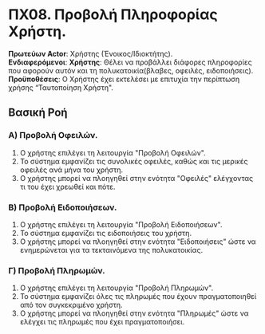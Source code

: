# ΠΧ08. Προβολή Πληροφορίας Χρήστη.

**Πρωτεύων Actor**: Χρήστης (Ένοικος/Ιδιοκτήτης).  
**Ενδιαφερόμενοι**:
**Χρήστης**: Θέλει να προβάλλει διάφορες πληροφορίες που αφορούν αυτόν και τη πολυκατοικία(βλαβες, οφειλές, ειδοποιήσεις).
**Προϋποθέσεις**: Ο Χρήστης έχει εκτελέσει με επιτυχία την περίπτωση χρήσης “Ταυτοποίηση Χρήστη".  

## Βασική Ροή

### Α) Προβολή Οφειλών.

1. Ο χρήστης επιλέγει τη λειτουργία "Προβολή Οφειλών".
2. Το σύστημα εμφανίζει τις συνολικές οφειλές, καθώς και τις μερικές οφειλές ανά μήνα του χρήστη.
3. Ο χρήστης μπορεί να πλοηγηθεί στην ενότητα "Οφειλές" ελέγχοντας τι του έχει χρεωθεί και πότε.

### Β) Προβολή Ειδοποιήσεων.

1. Ο χρήστης επιλέγει τη λειτουργία "Προβολή Ειδοποιήσεων".
2. Το σύστημα εμφανίζει τις ειδοποιήσεις του χρήστη.
3. Ο χρήστης μπορεί να πλοηγηθεί στην ενότητα "Ειδοποιήσεις" ώστε να ενημερώνεται για τα τεκταινόμενα της πολυκατοικίας.

### Γ) Προβολή Πληρωμών.

1. Ο χρήστης επιλέγει τη λειτουργία "Προβολή Πληρωμών".
2. Το σύστημα εμφανίζει όλες τις πληρωμές που έχουν πραγματοποιηθεί από τον συγκεκριμένο χρήστη.
3. Ο χρήστης μπορεί να πλοηγηθεί στην ενότητα "Πληρωμές" ώστε να ελέγχει τις πληρωμές που έχει πραγματοποιήσει.
